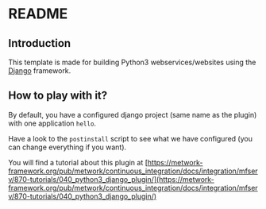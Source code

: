 # README

## Introduction

This template is made for building Python3 webservices/websites using
the [Django](https://www.djangoproject.com/) framework.

## How to play with it?

By default, you have a configured django project (same name as the plugin)
with one application `hello`.

Have a look to the `postinstall` script to see what we have configured (you can
change everything if you want).

You will find a tutorial about this plugin at [https://metwork-framework.org/pub/metwork/continuous_integration/docs/integration/mfserv/870-tutorials/040_python3_django_plugin/](https://metwork-framework.org/pub/metwork/continuous_integration/docs/integration/mfserv/870-tutorials/040_python3_django_plugin/)
